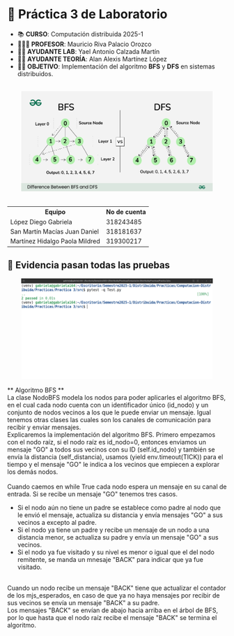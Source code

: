 # 🌲 Práctica 3 de Laboratorio

* 📚 **CURSO**: Computación distribuida 2025-1 <br>
* 👨🏼‍🏫 **PROFESOR**: Mauricio Riva Palacio Orozco <br>
* 👦🏻 **AYUDANTE LAB**: Yael Antonio Calzada Martín <br>
* 👦🏻 **AYUDANTE TEORÍA**: Alan Alexis Martínez López <br>
* ✍🏻 **OBJETIVO**: Implementación del algoritmo **BFS** y **DFS** en sistemas distribuidos.

<br>

<div style="text-align: center;">
    <img src="img/bfs-dfs.png" width="440" height="230">
</div>

<br>

<table>
    <tr>
        <th>Equipo</th>
        <th>No de cuenta</th>
    </tr>
    <tr>
        <td>López Diego Gabriela</td>
        <td>318243485</td>
    </tr>
    <tr>
        <td>San Martín Macías Juan Daniel</td>
        <td>318181637</td>
    </tr>
    <tr>
        <td>Martínez Hidalgo Paola Mildred</td>
        <td>319300217</td>
    </tr>
</table>

## 🔧 Evidencia pasan todas las pruebas
<div style="text-align: center;">
    <img src="img/SS.png" width="440" height="230">
</div>

** Algoritmo BFS **
<br>
La clase NodoBFS modela los nodos para poder aplicarles el algoritmo BFS, en el cual cada nodo cuenta con un identificador único (id_nodo) y un conjunto de nodos vecinos a los que le puede enviar un mensaje. Igual tenemos otras clases las cuales son los canales de comunicación para recibir y enviar mensajes. 
<br>
Explicaremos la implementación del algoritmo BFS. 
Primero empezamos con el nodo raíz, si el nodo raíz es id_nodo=0, entonces enviamos un mensaje "GO" a todos sus vecinos con su ID (self.id_nodo) y también se envía la distancia (self_distancia), usamos (yield env.timeout(TICK)) para el tiempo y el mensaje "GO" le indica a los vecinos que empiecen a explorar los demás nodos.  
<br>
Cuando caemos en while True cada nodo espera un mensaje en su canal de entrada. 
Si se recibe un mensaje "GO" tenemos tres casos.
- Si el nodo aún no tiene un padre se establece como padre al nodo que le envió el mensaje, actualiza su distancia y envía mensajes "GO" a sus vecinos a excepto al padre. 
- Si el nodo ya tiene un padre y recibe un mensaje de un nodo a una distancia menor, se actualiza su padre y envía un mensaje "GO" a sus vecinos. 
- Si el nodo ya fue visitado y su nivel es menor o igual que el del nodo remitente, se manda un mnesaje "BACK" para indicar que ya fue visitado.
<br>
Cuando un nodo recibe un mensaje "BACK" tiene que actualizar el contador de los mjs_esperados, en caso de que ya no haya mensajes por recibir de sus vecinos se envía un mensaje "BACK" a su padre. 
<br>
Los mensajes "BACK" se envían de abajo hacia arriba en el árbol de BFS, por lo que hasta que  el nodo raíz recibe el mensaje "BACK" se termina el algoritmo.
